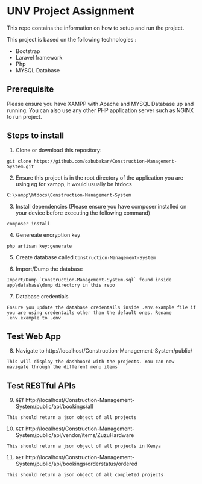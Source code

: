 # UNV Project Assignment

This repo contains the information on how to setup and run the project.

This project is based on the following technologies :

* Bootstrap
* Laravel framework
* Php
* MYSQL Database

## Prerequisite
Please ensure you have XAMPP with Apache and MYSQL Database up and running. You can also use any other PHP application server such as NGINX to run project.

## Steps to install

1. Clone or download this repository:
```
git clone https://github.com/oabubakar/Construction-Management-System.git
```
2. Ensure this project is in the root directory of the application you are using eg for xampp, it would usually be htdocs
```
C:\xampp\htdocs\Construction-Management-System
```
3. Install dependencies (Please ensure you have composer installed on your device before executing the following command)
```
composer install
```
4. Genereate encryption key
```
php artisan key:generate
```
5. Create database called `Construction-Management-System`

6. Import/Dump the database
```
Import/Dump `Construction-Management-System.sql` found inside app\database\dump directory in this repo
```
7. Database credentials
```
Ensure you update the database credentails inside .env.example file if you are using credentails other than the default ones. Rename .env.example to .env
```
## Test Web App
8. Navigate to http://localhost/Construction-Management-System/public/
```
This will display the dashboard with the projects. You can now navigate through the different menu items
```
## Test RESTful APIs
9. `GET` http://localhost/Construction-Management-System/public/api/bookings/all
```
This should return a json object of all projects
```
10. `GET` http://localhost/Construction-Management-System/public/api/vendor/items/ZuzuHardware
```
This should return a json object of all projects in Kenya
```
11. `GET` http://localhost/Construction-Management-System/public/api/bookings/orderstatus/ordered
```
This should return a json object of all completed projects
```